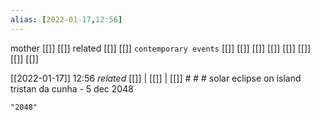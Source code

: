 ```yaml
---
alias: [2022-01-17,12:56]
---
```

 mother [[]] [[]]
 related [[]] [[]]
 `contemporary events` [[]] [[]] [[]] [[]] [[]] [[]] [[]] [[]]

[[2022-01-17]] 12:56 _related_ [[]] | [[]] | [[]] # # #
solar eclipse on island tristan da cunha - 5 dec 2048
```query
"2048"
```